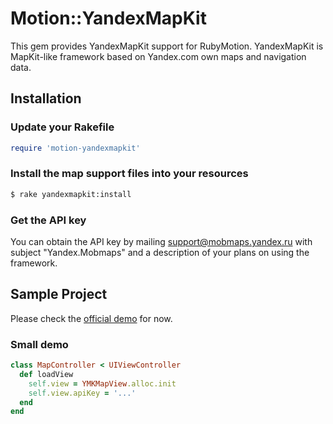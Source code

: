 # Motion::YandexMapKit

This gem provides YandexMapKit support for RubyMotion. YandexMapKit is MapKit-like framework based on Yandex.com own maps and navigation data.

## Installation

### Update your Rakefile

```ruby
require 'motion-yandexmapkit'
```

### Install the map support files into your resources

```bash
$ rake yandexmapkit:install
```

### Get the API key

You can obtain the API key by mailing [support@mobmaps.yandex.ru](mailto:support@mobmaps.yandex.ru) with subject "Yandex.Mobmaps" and a description of your plans on using the framework.

## Sample Project

Please check the [official demo](https://github.com/yandexmobile/yandexmapkit-ios/) for now.

### Small demo

```ruby
class MapController < UIViewController
  def loadView
    self.view = YMKMapView.alloc.init
    self.view.apiKey = '...'
  end
end
```